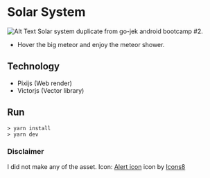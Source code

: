 # Solar System
![Alt Text](https://github.com/NNcrawler/solar-system/blob/master/demo.gif)
Solar system duplicate from go-jek android bootcamp #2. 
- Hover the big meteor and enjoy the meteor shower.

## Technology
- Pixijs (Web render)
- Victorjs (Vector library)

## Run
```
> yarn install
> yarn dev
```

### Disclaimer
I did not make any of the asset.
Icon: <a target="_blank" href="https://icons8.com/icons/set/fire-alarm-button">Alert icon</a> icon by <a target="_blank" href="https://icons8.com">Icons8</a>
